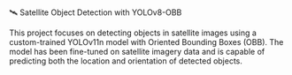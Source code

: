 🛰️ Satellite Object Detection with YOLOv8-OBB

This project focuses on detecting objects in satellite images using a custom-trained YOLOv11n model with Oriented Bounding Boxes (OBB). The model has been fine-tuned on satellite imagery data and is capable of predicting both the location and orientation of detected objects.